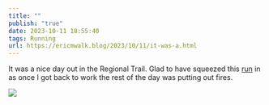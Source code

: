 ```yaml
---
title: ""
publish: "true"
date: 2023-10-11 18:55:40
tags: Running
url: https://ericmwalk.blog/2023/10/11/it-was-a.html
---
```


It was a nice day out in the Regional Trail. Glad to have squeezed this [run](https://strava.com/activities/10020160516)  in as once I got back to work the rest of the day was putting out fires.

![](https://ericmwalk.blog/uploads/2023/140b796a2f.jpg)